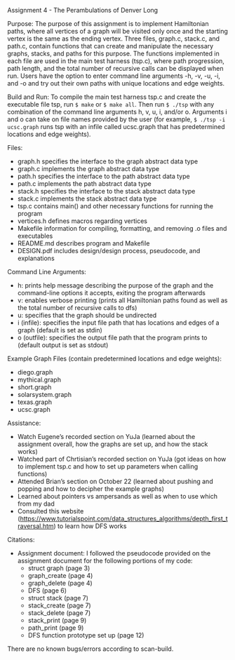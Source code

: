 Assignment 4 - The Perambulations of Denver Long

Purpose: The purpose of this assignment is to implement Hamiltonian paths, where all vertices of a graph will be visited only once and the starting vertex is the same as the ending vertex. Three files, graph.c, stack.c, and path.c, contain functions that can create and manipulate the necessary graphs, stacks, and paths for this purpose. The functions implemented in each file are used in the main test harness (tsp.c), where path progression, path length, and the total number of recursive calls can be displayed when run. Users have the option to enter command line arguments -h, -v, -u, -i, and -o and try out their own paths with unique locations and edge weights.

Build and Run: To compile the main test harness tsp.c and create the executable file tsp, run `$ make` or `$ make all`. Then run `$ ./tsp` with any combination of the command line arguments h, v, u, i, and/or o. Arguments i and o can take on file names provided by the user (for example, `$ ./tsp -i ucsc.graph` runs tsp with an infile called ucsc.graph that has predetermined locations and edge weights).

Files:
- graph.h specifies the interface to the graph abstract data type
- graph.c implements the graph abstract data type 
- path.h specifies the interface to the path abstract data type
- path.c implements the path abstract data type
- stack.h specifies the interface to the stack abstract data type
- stack.c implements the stack abstract data type
- tsp.c contains main() and other necessary functions for running the program
- vertices.h defines macros regarding vertices
- Makefile information for compiling, formatting, and removing .o files and executables
- README.md describes program and Makefile
- DESIGN.pdf includes design/design process, pseudocode, and explanations 

Command Line Arguments:
- h: prints help message describing the purpose of the graph and the command-line options it accepts, exiting the program afterwards
- v: enables verbose printing (prints all Hamiltonian paths found as well as the total number of recursive calls to dfs)
- u: specifies that the graph should be undirected
- i (infile): specifies the input file path that has locations and edges of a graph (default is set as stdin)
- o (outfile): specifies the output file path that the program prints to (default output is set as stdout)

Example Graph Files (contain predetermined locations and edge weights):
- diego.graph
- mythical.graph
- short.graph
- solarsystem.graph
- texas.graph
- ucsc.graph

Assistance:
- Watch Eugene’s recorded section on YuJa (learned about the assignment overall, how the graphs are set up, and how the stack works)
- Watched part of Chrtisian’s recorded section on YuJa (got ideas on how to implement tsp.c and how to set up parameters when calling functions)
- Attended Brian’s section on October 22 (learned about pushing and popping and how to decipher the example graphs)
- Learned about pointers vs ampersands as well as when to use which from my dad
- Consulted this website (https://www.tutorialspoint.com/data_structures_algorithms/depth_first_traversal.htm) to learn how DFS works

Citations:
- Assignment document: I followed the pseudocode provided on the assignment document for the following portions of my code:
    - struct graph (page 3)
    - graph_create (page 4)
    - graph_delete (page 4)
    - DFS (page 6)
    - struct stack (page 7)
    - stack_create (page 7)
    - stack_delete (page 7)
    - stack_print (page 9)
    - path_print (page 9)
    - DFS function prototype set up (page 12)

There are no known bugs/errors according to scan-build.
